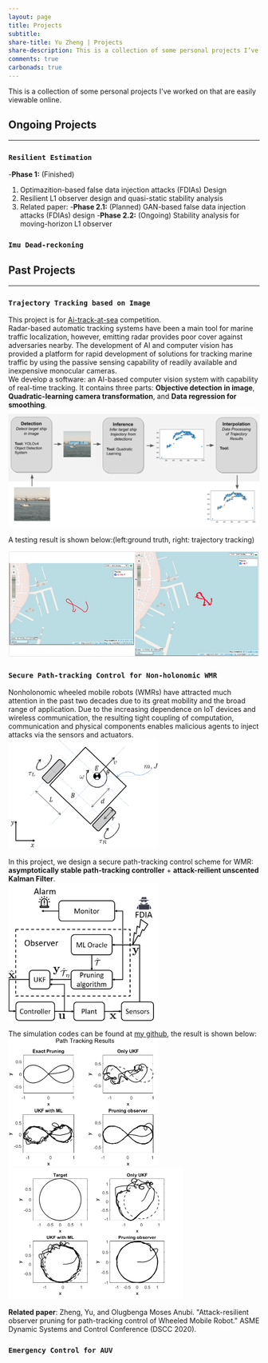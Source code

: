 ```yaml
---
layout: page
title: Projects
subtitle: 
share-title: Yu Zheng | Projects
share-description: This is a collection of some personal projects I’ve worked on.
comments: true
carbonads: true
---
```


This is a collection of some personal projects I've worked on that are easily viewable online. 

## Ongoing Projects
-------------------------------
### ```Resilient Estimation```
-**Phase 1:** (Finished)
1. Optimazition-based false data injection attacks (FDIAs) Design 
2. Resilient L1 observer design and quasi-static stability analysis
3. Related paper: 
-**Phase 2.1:** (Planned)
GAN-based false data injection attacks (FDIAs) design
-**Phase 2.2:** (Ongoing)
Stability analysis for moving-horizon L1 observer

### ```Imu Dead-reckoning```


## Past Projects
-------------------------------
### ```Trajectory Tracking based on Image```
This project is for [Ai-track-at-sea](https://www.challenge.gov/challenge/AI-tracks-at-sea/) competition. <br>
Radar-based automatic tracking systems have been a main tool for marine traffic localization, however, emitting radar provides poor cover against adversaries nearby. The development of AI and computer vision has provided a platform for rapid development of solutions for tracking marine traffic by using the passive sensing capability of readily available and inexpensive monocular cameras. <br>
We develop a software: an AI-based computer vision system with capability of real-time tracking. It contains three parts: **Objective detection in image**, **Quadratic-learning camera transformation**, and **Data regression for smoothing**.
<img src="/assets/img/projects/tracking_pipeline.png" width="700"/>

A testing result is shown below:(left:ground truth, right: trajectory tracking)

<img src="/assets/img/projects/Ai-track_result.png" width="600"/>



### ```Secure Path-tracking Control for Non-holonomic WMR```
Nonholonomic wheeled mobile robots (WMRs) have attracted much attention in the past two decades due to its great mobility and the broad range of application. Due to the increasing dependence on IoT devices and wireless communication, the resulting tight coupling of computation, communication and physical components enables malicious agents to inject attacks via the sensors and actuators. <br>
<img src="/assets/img/projects/DDWMR.png" width="300"/>

In this project, we design a secure path-tracking control scheme for WMR: **asymptotically stable path-tracking controller** + **attack-reilient unscented Kalman Filter**.<br>
<img src="/assets/img/projects/Path_tracking_WMR.png" width="300"/>

The simulation codes can be found at [my github](https://github.com/ZYblend/Resilient-path-tracking-control-for-WMR), the result is shown below: <br>
<img src="/assets/img/projects/figure8.png" width="300"/> <img src="/assets/img/projects/Circle_tracking.png" width="350"/>

**Related paper**: Zheng, Yu, and Olugbenga Moses Anubi. "Attack-resilient observer pruning for path-tracking control of Wheeled Mobile Robot." ASME Dynamic Systems and Control Conference (DSCC 2020).

### ```Emergency Control for AUV```

